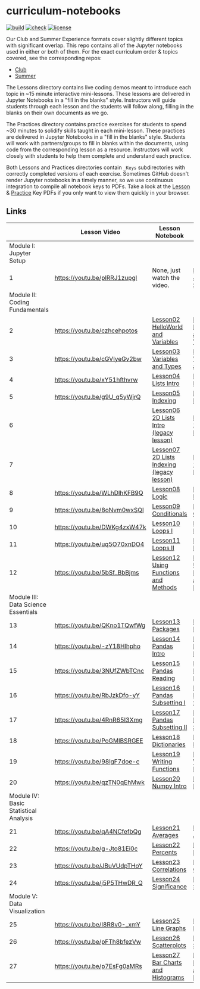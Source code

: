 # curriculum-notebooks

[![build](https://github.com/GWC-DCMB/curriculum-notebooks/workflows/build/badge.svg)](https://github.com/GWC-DCMB/ClubCurriculum/actions)
[![check](https://github.com/GWC-DCMB/curriculum-notebooks/workflows/check/badge.svg)](https://github.com/GWC-DCMB/ClubCurriculum/actions)
[![license](https://img.shields.io/badge/license-MIT-blue.svg)](LICENSE.md)

Our Club and Summer Experience formats cover slightly different topics with significant overlap.
This repo contains all of the Jupyter notebooks used in either or both of them.
For the exact curriculum order & topics covered, see the corresponding repos:

- [Club](https://github.com/GWC-DCMB/ClubCurriculum)
- [Summer](https://github.com/GWC-DCMB/SummerExperience)

The Lessons directory contains live coding demos meant to introduce each topic in ~15 minute interactive mini-lessons. 
These lessons are delivered in Jupyter Notebooks in a "fill in the blanks" style. 
Instructors will guide students through each lesson and the students will follow along, 
filling in the blanks on their own documents as we go.

The Practices directory contains practice exercises for students to spend ~30 minutes to solidify skills taught in each mini-lesson. 
These practices are delivered in Jupyter Notebooks in a "fill in the blanks" style. 
Students will work with partners/groups to fill in blanks within the documents,
using code from the corresponding lesson as a resource. 
Instructors will work closely with students to help them complete and understand each practice.

Both Lessons and Practices directories contain `_Keys` subdirectories with correctly completed versions of each exercise. 
Sometimes GitHub doesn't render Jupyter notebooks in a timely manner, 
so we use continuous integration to compile all notebook keys to PDFs. 
Take a look at the [Lesson](Lessons/_Keys/pdf) & [Practice](Practices/_Keys/pdf) Key PDFs if you only want to view them quickly in your browser.


## Links

|   | Lesson Video | Lesson Notebook | Practice Notebook |
|---|---|---|---|
|Module I: Jupyter Setup|
| 1 | https://youtu.be/plRRJ1zupgI | None, just watch the video. | [Practice01 Jupyter Setup](https://colab.research.google.com/github/GWC-DCMB/curriculum-notebooks/blob/master/Practices/Practice01_Jupyter-Setup.ipynb) |
|Module II: Coding Fundamentals|
| 2 | https://youtu.be/czhcehpotos | [Lesson02 HelloWorld and Variables](https://colab.research.google.com/github/GWC-DCMB/curriculum-notebooks/blob/master/Lessons/Lesson02_HelloWorld_Variables.ipynb) | [Practice02 HelloWorld and Variables](https://colab.research.google.com/github/GWC-DCMB/curriculum-notebooks/blob/master/Practices/Practice02_HelloWorld_Variables.ipynb) |
| 3 | https://youtu.be/cGVIyeGv2bw | [Lesson03 Variables and Types](https://colab.research.google.com/github/GWC-DCMB/curriculum-notebooks/blob/master/Lessons/Lesson03_Variables_Types.ipynb) | [Practice03 Variables and Types](https://colab.research.google.com/github/GWC-DCMB/curriculum-notebooks/blob/master/Practices/Practice03_Variables_Types.ipynb) |
| 4 | https://youtu.be/xY51hfthvrw | [Lesson04 Lists Intro](https://colab.research.google.com/github/GWC-DCMB/curriculum-notebooks/blob/master/Lessons/Lesson04_Lists_Intro.ipynb) | [Practice04 Lists Intro](https://colab.research.google.com/github/GWC-DCMB/curriculum-notebooks/blob/master/Practices/Practice04_Lists_Intro.ipynb) |
| 5 | https://youtu.be/g9U_q5yWjrQ | [Lesson05 Indexing](https://colab.research.google.com/github/GWC-DCMB/curriculum-notebooks/blob/master/Lessons/Lesson05_Indexing.ipynb) | [Practice05 Indexing](https://colab.research.google.com/github/GWC-DCMB/curriculum-notebooks/blob/master/Practices/Practice05_Indexing.ipynb) |
| 6 |   | [Lesson06 2D Lists Intro (legacy lesson)](https://colab.research.google.com/github/GWC-DCMB/curriculum-notebooks/blob/master/Lessons/Lesson06_2D_Lists_Intro.ipynb) | [Practice06 2D Lists Intro](https://colab.research.google.com/github/GWC-DCMB/curriculum-notebooks/blob/master/Practices/Practice06_2D_Lists_Intro.ipynb) |
| 7 |   | [Lesson07 2D Lists Indexing (legacy lesson)](https://colab.research.google.com/github/GWC-DCMB/curriculum-notebooks/blob/master/Lessons/Lesson07_2D_Lists_Indexing.ipynb) | [Practice07 2D Lists Indexing](https://colab.research.google.com/github/GWC-DCMB/curriculum-notebooks/blob/master/Practices/Practice07_2D_Lists_Indexing.ipynb) |
| 8 | https://youtu.be/WLhDlhKFB9Q | [Lesson08 Logic](https://colab.research.google.com/github/GWC-DCMB/curriculum-notebooks/blob/master/Lessons/Lesson08_Logic.ipynb) | [Practice08 Logic](https://colab.research.google.com/github/GWC-DCMB/curriculum-notebooks/blob/master/Practices/Practice08_Logic.ipynb) |
| 9 | https://youtu.be/8oNvm0wxSQI | [Lesson09 Conditionals](https://colab.research.google.com/github/GWC-DCMB/curriculum-notebooks/blob/master/Lessons/Lesson09_Conditionals.ipynb) | [Practice09 Conditionals](https://colab.research.google.com/github/GWC-DCMB/curriculum-notebooks/blob/master/Practices/Practice09_Conditionals.ipynb) |
| 10 | https://youtu.be/DWKg4zxW47k | [Lesson10 Loops I](https://colab.research.google.com/github/GWC-DCMB/curriculum-notebooks/blob/master/Lessons/Lesson10_Loops1.ipynb) | [Practice10 Loops I](https://colab.research.google.com/github/GWC-DCMB/curriculum-notebooks/blob/master/Practices/Practice10_Loops1.ipynb) |
| 11 | https://youtu.be/uq5O70xnDO4 | [Lesson11 Loops II](https://colab.research.google.com/github/GWC-DCMB/curriculum-notebooks/blob/master/Lessons/Lesson11_Loops2.ipynb) | [Practice11 Loops II](https://colab.research.google.com/github/GWC-DCMB/curriculum-notebooks/blob/master/Practices/Practice11_Loops2.ipynb) |
| 12 | https://youtu.be/5bSf_BbBjms | [Lesson12 Using Functions and Methods](https://colab.research.google.com/github/GWC-DCMB/curriculum-notebooks/blob/master/Lessons/Lesson12_Functions_and_Methods.ipynb) | [Practice12 Using Functions and Methods](https://colab.research.google.com/github/GWC-DCMB/curriculum-notebooks/blob/master/Practices/Practice12_Functions_and_Methods.ipynb) |
|Module III: Data Science Essentials|
| 13 | https://youtu.be/QKno1TQwfWg | [Lesson13 Packages](https://colab.research.google.com/github/GWC-DCMB/curriculum-notebooks/blob/master/Lessons/Lesson13_Packages.ipynb) | [Practice13 Packages](https://colab.research.google.com/github/GWC-DCMB/curriculum-notebooks/blob/master/Practices/Practice13_Packages.ipynb) |
| 14 | https://youtu.be/-zY18Hlhpho | [Lesson14 Pandas Intro](https://colab.research.google.com/github/GWC-DCMB/curriculum-notebooks/blob/master/Lessons/Lesson14_Pandas-Intro.ipynb) | [Practice14 Pandas Intro](https://colab.research.google.com/github/GWC-DCMB/curriculum-notebooks/blob/master/Practices/Practice14_Pandas-Intro.ipynb) |
| 15 | https://youtu.be/3NUfZWbTCnc | [Lesson15 Pandas Reading](https://colab.research.google.com/github/GWC-DCMB/curriculum-notebooks/blob/master/Lessons/Lesson15_Pandas-Reading.ipynb) | [Practice15 Pandas Reading](https://colab.research.google.com/github/GWC-DCMB/curriculum-notebooks/blob/master/Practices/Practice15_Pandas-Reading.ipynb) |
| 16 | https://youtu.be/RbJzkDfo-yY | [Lesson16 Pandas Subsetting I](https://colab.research.google.com/github/GWC-DCMB/curriculum-notebooks/blob/master/Lessons/Lesson16_Pandas-Subsetting-I.ipynb) | [Practice16 Pandas Subsetting I](https://colab.research.google.com/github/GWC-DCMB/curriculum-notebooks/blob/master/Practices/Practice16_Pandas-Subsetting-I.ipynb) |
| 17 | https://youtu.be/4RnR65I3Xmg | [Lesson17 Pandas Subsetting II](https://colab.research.google.com/github/GWC-DCMB/curriculum-notebooks/blob/master/Lessons/Lesson17_Pandas-Subsetting-II.ipynb) | [Practice17 Pandas Subsetting II](https://colab.research.google.com/github/GWC-DCMB/curriculum-notebooks/blob/master/Practices/Practice17_Pandas-Subsetting-II.ipynb) |
| 18 | https://youtu.be/PoGMlBSRGEE | [Lesson18 Dictionaries](https://colab.research.google.com/github/GWC-DCMB/curriculum-notebooks/blob/master/Lessons/Lesson18_Dictionaries.ipynb) | [Practice18 Dictionaries](https://colab.research.google.com/github/GWC-DCMB/curriculum-notebooks/blob/master/Practices/Practice18_Dictionaries.ipynb) |
| 19 | https://youtu.be/98lgF7doe-c  | [Lesson19 Writing Functions](https://colab.research.google.com/github/GWC-DCMB/curriculum-notebooks/blob/master/Lessons/Lesson19_Functions.ipynb) | [Practice19 Writing Functions](https://colab.research.google.com/github/GWC-DCMB/curriculum-notebooks/blob/master/Practices/Practice19_Functions.ipynb) |
| 20 | https://youtu.be/qzTN0qEhMwk | [Lesson20 Numpy Intro](https://colab.research.google.com/github/GWC-DCMB/curriculum-notebooks/blob/master/Lessons/Lesson20_Numpy_Intro.ipynb) | [Practice20 Numpy Intro](https://colab.research.google.com/github/GWC-DCMB/curriculum-notebooks/blob/master/Practices/Practice20_Numpy_Intro.ipynb) |
|Module IV: Basic Statistical Analysis|
| 21 | https://youtu.be/qA4NCfefbQg | [Lesson21 Averages](https://colab.research.google.com/github/GWC-DCMB/curriculum-notebooks/blob/master/Lessons/Lesson21_Basic_Stats_I_Averages.ipynb) | [Practice21 Averages](https://colab.research.google.com/github/GWC-DCMB/curriculum-notebooks/blob/master/Practices/Practice21_Basic_Stats_I_Averages.ipynb) |
| 22 | https://youtu.be/g-Jto81Ei0c | [Lesson22 Percents](https://colab.research.google.com/github/GWC-DCMB/curriculum-notebooks/blob/master/Lessons/Lesson22_Basic_Stats_II_Percents.ipynb) | [Practice22 Percents](https://colab.research.google.com/github/GWC-DCMB/curriculum-notebooks/blob/master/Practices/Practice22_Basic_Stats_II_Percents.ipynb) |
| 23 | https://youtu.be/JBuVUdpTHoY | [Lesson23 Correlations](https://colab.research.google.com/github/GWC-DCMB/curriculum-notebooks/blob/master/Lessons/Lesson23_Basic_Stats_III_Correlations.ipynb) | [Practice23 Correlations](https://colab.research.google.com/github/GWC-DCMB/curriculum-notebooks/blob/master/Practices/Practice23_Basic_Stats_III_Correlations.ipynb) |
| 24 | https://youtu.be/j5P5THwDR_Q | [Lesson24 Significance](https://colab.research.google.com/github/GWC-DCMB/curriculum-notebooks/blob/master/Lessons/Lesson24_Basic_Stats_IV_Significance.ipynb) | [Practice24 Significance](https://colab.research.google.com/github/GWC-DCMB/curriculum-notebooks/blob/master/Practices/Practice24_Basic_Stats_IV_Significance.ipynb) |
|Module V: Data Visualization|
| 25 | https://youtu.be/I8R8v0-_xmY | [Lesson25 Line Graphs](https://colab.research.google.com/github/GWC-DCMB/curriculum-notebooks/blob/master/Lessons/Lesson25_LineGraphs.ipynb) | [Practice25 Line Graphs](https://colab.research.google.com/github/GWC-DCMB/curriculum-notebooks/blob/master/Practices/Practice25_LineGraphs.ipynb) |
| 26 | https://youtu.be/pFTh8bfezVw | [Lesson26 Scatterplots](https://colab.research.google.com/github/GWC-DCMB/curriculum-notebooks/blob/master/Lessons/Lesson26_Scatterplots.ipynb) | [Practice26 Scatterplots](https://colab.research.google.com/github/GWC-DCMB/curriculum-notebooks/blob/master/Practices/Practice26_Scatterplots.ipynb) |
| 27 | https://youtu.be/p7EsFg0aMRs | [Lesson27 Bar Charts and Histograms](https://colab.research.google.com/github/GWC-DCMB/curriculum-notebooks/blob/master/Lessons/Lesson27_BarCharts_Histograms.ipynb) | [Practice27 Bar Charts and Histograms](https://colab.research.google.com/github/GWC-DCMB/curriculum-notebooks/blob/master/Practices/Practice27_BarCharts_Histograms.ipynb) |
